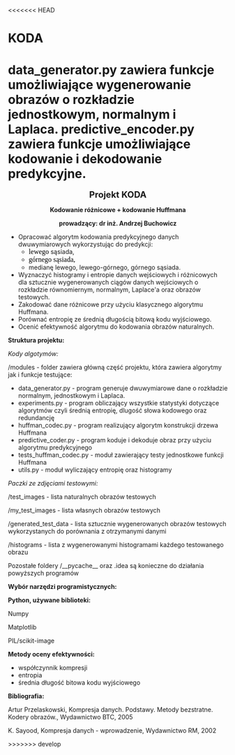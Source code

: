 <<<<<<< HEAD
# KODA
data_generator.py zawiera funkcje umożliwiające wygenerowanie obrazów o rozkładzie jednostkowym, normalnym i Laplaca.
predictive_encoder.py zawiera funkcje umożliwiające kodowanie i dekodowanie predykcyjne.
=======
<p style="text-align: center;"><strong><span style="font-size: 20px;">Projekt KODA</span></strong></p>
<p style="text-align: center;"><strong>Kodowanie r&oacute;żnicowe + kodowanie Huffmana</strong></p>
<p style="text-align: center;"><strong>prowadzący: dr inż. Andrzej Buchowicz</strong></p>
<ul>
    <li>Opracować algorytm kodowania predykcyjnego danych dwuwymiarowych wykorzystując do predykcji:<ul>
            <li><span id="isPasted" style='color: rgb(0, 0, 0); font-family: "Times New Roman"; font-size: medium; font-style: normal; font-variant-ligatures: normal; font-variant-caps: normal; font-weight: 400; letter-spacing: normal; orphans: 2; text-align: left; text-indent: 0px; text-transform: none; white-space: normal; widows: 2; word-spacing: 0px; -webkit-text-stroke-width: 0px; text-decoration-thickness: initial; text-decoration-style: initial; text-decoration-color: initial; display: inline !important; float: none;'>lewego</span> sąsiada,</li>
            <li><span id="isPasted" style='color: rgb(0, 0, 0); font-family: "Times New Roman"; font-size: medium; font-style: normal; font-variant-ligatures: normal; font-variant-caps: normal; font-weight: 400; letter-spacing: normal; orphans: 2; text-align: left; text-indent: 0px; text-transform: none; white-space: normal; widows: 2; word-spacing: 0px; -webkit-text-stroke-width: 0px; text-decoration-thickness: initial; text-decoration-style: initial; text-decoration-color: initial; display: inline !important; float: none;'>g&oacute;rnego sąsiada,</span></li>
            <li>medianę lewego, lewego-g&oacute;rnego, g&oacute;rnego sąsiada.</li>
        </ul>
    </li>
    <li>Wyznaczyć histogramy i entropie danych wejściowych i r&oacute;żnicowych dla sztucznie wygenerowanych ciąg&oacute;w danych wejściowych o rozkładzie r&oacute;wnomiernym, normalnym, Laplace&apos;a oraz obraz&oacute;w testowych.</li>
    <li>Zakodować dane r&oacute;żnicowe przy użyciu klasycznego algorytmu Huffmana.</li>
    <li>Por&oacute;wnać entropię ze średnią długością bitową kodu wyjściowego.</li>
    <li>Ocenić efektywność algorytmu do kodowania obraz&oacute;w naturalnych.</li>
</ul>
<p><strong>Struktura projektu:</strong></p>
<p><em>Kody algotym&oacute;w:</em></p>
<p>/modules - folder zawiera gł&oacute;wną część projektu, kt&oacute;ra zawiera algorytmy jak i funkcje testujące:</p>
<ul>
    <li>data_generator.py - program generuje dwuwymiarowe dane o rozkładzie normalnym, jednostkowym i Laplaca.</li>
    <li>experiments.py - program obliczający wszystkie statystyki dotyczące algorytm&oacute;w czyli średnią entropię, dlugość słowa kodowego oraz redundancję</li>
    <li>huffman_codec.py - program realizujący algorytm konstrukcji drzewa Huffmana</li>
    <li>predictive_coder.py - program koduje i dekoduje obraz przy użyciu algorytmu predykcyjnego</li>
    <li>tests_huffman_codec.py - moduł zawierający testy jednostkowe funkcji Huffmana</li>
    <li>utils.py - moduł wyliczający entropię oraz histogramy</li>
</ul>
<p><em>Paczki ze zdjęciami testowymi:</em></p>
<p>/test_images - lista naturalnych obraz&oacute;w testowych</p>
<p>/my_test_images - lista własnych obraz&oacute;w testowych</p>
<p>/generated_test_data - lista sztucznie wygenerowanych obraz&oacute;w testowych wykorzystanych do por&oacute;wnania z otrzymanymi danymi</p>
<p>/histograms - lista z wygenerowanymi histogramami każdego testowanego obrazu</p>
<p>Pozostałe foldery /__pycache__ oraz .idea są konieczne do działania powyższych program&oacute;w</p>
<p><strong>Wyb&oacute;r narzędzi programistycznych:</strong></p>
<p><strong>Python, używane biblioteki:</strong></p>
<p>Numpy&nbsp;</p>
<p>Matplotlib&nbsp;</p>
<p>PIL/scikit-image</p>
<p><strong>Metody oceny efektywności:</strong></p>
<ul>
    <li>wsp&oacute;łczynnik kompresji</li>
    <li>entropia</li>
    <li>średnia długość bitowa kodu wyjściowego</li>
</ul>
<p><strong>Bibliografia:</strong></p>
<p>Artur Przelaskowski, Kompresja danych. Podstawy. Metody bezstratne. Kodery obraz&oacute;w., Wydawnictwo BTC, 2005</p>
<p>K. Sayood, Kompresja danych - wprowadzenie, Wydawnictwo RM, 2002</p>
>>>>>>> develop

